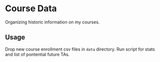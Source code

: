 # Course Data

Organizing historic information on my courses.

## Usage

Drop new course enrollment csv files in `data` directory. Run script for stats and list of pontential future TAs.